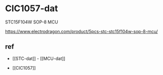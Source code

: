 
# CIC1057-dat

STC15F104W SOP-8 MCU

https://www.electrodragon.com/product/5pcs-stc-stc15f104w-sop-8-mcu/

## ref 

- [[STC-dat]] - [[MCU-dat]]

- [[CIC1057]]
